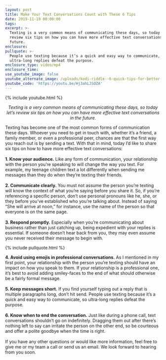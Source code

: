 ```yaml
---
layout: post
title: Make Your Text Conversations Count with These 6 Tips
date: 2019-11-19 00:00:00
tags:
excerpt: >-
  Texting is a very common means of communicating these days, so today let’s
  review six tips on how you can have more effective text conversations in the
  future.
enclosure:
pullquote: >-
  People use texting because it’s a quick and easy way to communicate, so
  ultra-long replies defeat the purpose.
enclosure_type: video/mp4
enclosure_time:
use_youtube_image: false
youtube_alternate_image: /uploads/kodi-riddle--6-quick-tips-for-better-text-conversations-youtube.jpg
youtube_code: 'https://youtu.be/Hj3ahLJSOZA'
---
```


{% include youtube.html %}

<p style="text-align: center;"><em>Texting is a very common means of communicating these days, so today let’s review six tips on how you can have more effective text conversations in the future.</em></p>

Texting has become one of the most common forms of communication these days. Whoever you need to get in touch with, whether it’s a friend, a family member, or even a professional peer, chances are that the first way you reach out is by sending a text. With that in mind, today I’d like to share six tips on how to have more effective text conversations:&nbsp;<br><br>**1\. Know your audience.** Like any form of communication, your relationship with the person you’re speaking to will change the way you text. For example, my teenage children text a lot differently when sending me messages than they do when they’re texting their friends.&nbsp;<br><br>**2\. Communicate clearly.** You must not assume the person you’re texting will know the context of what you’re saying before you share it. So, if you’re referencing a specific person, don’t use personal pronouns like he, she, or they before you’ve established who you’re talking about. Instead of saying “She will arrive at noon,” for instance, use the name of the person so that everyone is on the same page.&nbsp;<br><br>**3\. Respond promptly.** Especially when you’re communicating about business rather than just catching up, being expedient with your replies is essential. If someone doesn’t hear back from you, they may even assume you never received their message to begin with.&nbsp;

{% include pullquote.html %}

**4\. Avoid using emojis in professional conversations.** As I mentioned in my first point, your relationship with the person you’re texting should have an impact on how you speak to them. If your relationship is a professional one, it’s best to avoid adding smiley-faces to the end of what should otherwise be a fairly formal message.&nbsp;<br><br>**5\. Keep messages short.** If you find yourself typing out a reply that is multiple paragraphs long, don’t hit send. People use texting because it’s a quick and easy way to communicate, so ultra-long replies defeat the purpose.&nbsp;<br><br>**6\. Know when to end the conversation.** Just like during a phone call, text conversations shouldn’t go on indefinitely. Dragging them out after there’s nothing left to say can irritate the person on the other end, so be courteous and offer a polite goodbye when the time is right.&nbsp;<br><br>If you have any other questions or would like more information, feel free to give me or my team a call or send us an email. We look forward to hearing from you soon.